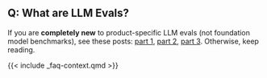 ## Q: What are LLM Evals?

If you are **completely new** to product-specific LLM evals (not foundation model benchmarks), see these posts: [part 1](https://hamel.dev/evals), [part 2](https://hamel.dev/llm-judge/), [part 3](https://hamel.dev/field-guide).  Otherwise, keep reading.

{{< include _faq-context.qmd >}}